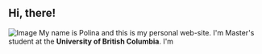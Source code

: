 ## Hi, there!

![Image](src)
My name is Polina and this is my personal web-site. I'm Master's student at the **University of British Columbia**. I'm 

